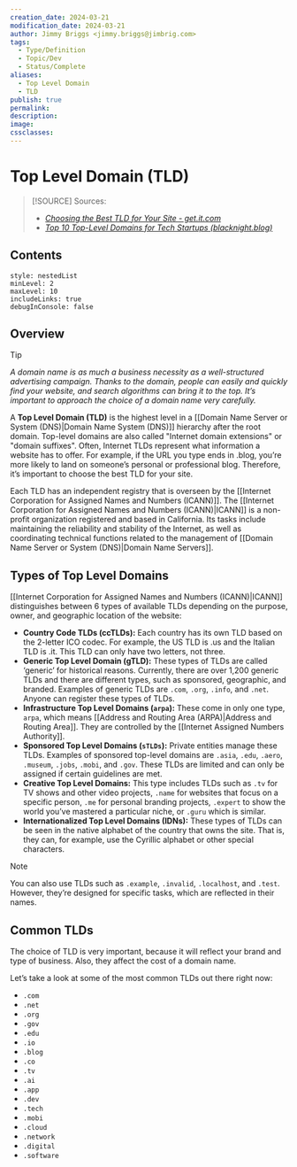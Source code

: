 ```yaml
---
creation_date: 2024-03-21
modification_date: 2024-03-21
author: Jimmy Briggs <jimmy.briggs@jimbrig.com>
tags:
  - Type/Definition
  - Topic/Dev
  - Status/Complete
aliases:
  - Top Level Domain
  - TLD
publish: true
permalink:
description:
image:
cssclasses:
---
```


# Top Level Domain (TLD)

> [!SOURCE] Sources:
> - *[Choosing the Best TLD for Your Site - get.it.com](https://get.it.com/blog/choosing-the-best-tld-for-your-site/)*
> - *[Top 10 Top-Level Domains for Tech Startups (blacknight.blog)](https://blacknight.blog/top-10-top-level-domains-for-tech-startups.html)*

## Contents

```table-of-contents
style: nestedList
minLevel: 2
maxLevel: 10
includeLinks: true
debugInConsole: false
```

## Overview

> [!TIP]
> *A domain name is as much a business necessity as a well-structured advertising campaign. Thanks to the domain, people can easily and quickly find your website, and search algorithms can bring it to the top. It’s important to approach the choice of a domain name very carefully.*

A **Top Level Domain (TLD)** is the highest level in a [[Domain Name Server or System (DNS)|Domain Name System (DNS)]] hierarchy after the root domain. Top-level domains are also called "Internet domain extensions" or "domain suffixes". Often, Internet TLDs represent what information a website has to offer. For example, if the URL you type ends in .blog, you’re more likely to land on someone’s personal or professional blog. Therefore, it’s important to choose the best TLD for your site.

Each TLD has an independent registry that is overseen by the [[Internet Corporation for Assigned Names and Numbers (ICANN)]]. The [[Internet Corporation for Assigned Names and Numbers (ICANN)|ICANN]] is a non-profit organization registered and based in California. Its tasks include maintaining the reliability and stability of the Internet, as well as coordinating technical functions related to the management of [[Domain Name Server or System (DNS)|Domain Name Servers]].

## Types of Top Level Domains

[[Internet Corporation for Assigned Names and Numbers (ICANN)|ICANN]] distinguishes between 6 types of available TLDs depending on the purpose, owner, and geographic location of the website:

- **Country Code TLDs (ccTLDs):** Each country has its own TLD based on the 2-letter ICO codec. For example, the US TLD is .us and the Italian TLD is .it. This TLD can only have two letters, not three.
- **Generic Top Level Domain (gTLD):** These types of TLDs are called ‘generic’ for historical reasons. Currently, there are over 1,200 generic TLDs and there are different types, such as sponsored, geographic, and branded. Examples of generic TLDs are `.com`, `.org`, `.info`, and `.net`. Anyone can register these types of TLDs.
- **Infrastructure Top Level Domains (`arpa`):** These come in only one type, `arpa`, which means [[Address and Routing Area (ARPA)|Address and Routing Area]]. They are controlled by the [[Internet Assigned Numbers Authority]].
- **Sponsored Top Level Domains (`sTLDs`):** Private entities manage these TLDs. Examples of sponsored top-level domains are `.asia`, `.edu`, `.aero`, `.museum`, `.jobs`, `.mobi`, and `.gov`. These TLDs are limited and can only be assigned if certain guidelines are met.
- **Creative Top Level Domains:** This type includes TLDs such as `.tv` for TV shows and other video projects, `.name` for websites that focus on a specific person, `.me` for personal branding projects, `.expert` to show the world you’ve mastered a particular niche, or `.guru` which is similar.
- **Internationalized Top Level Domains (IDNs):** These types of TLDs can be seen in the native alphabet of the country that owns the site. That is, they can, for example, use the Cyrillic alphabet or other special characters.

> [!NOTE]
> You can also use TLDs such as `.example`, `.invalid`, `.localhost`, and `.test`. However, they’re designed for specific tasks, which are reflected in their names.

## Common TLDs

The choice of TLD is very important, because it will reflect your brand and type of business. Also, they affect the cost of a domain name. 

Let’s take a look at some of the most common TLDs out there right now:

- `.com`
- `.net`
- `.org`
- `.gov`
- `.edu`
- `.io`
- `.blog`
- `.co`
- `.tv`
- `.ai`
- `.app`
- `.dev`
- `.tech`
- `.mobi`
- `.cloud`
- `.network`
- `.digital`
- `.software`
